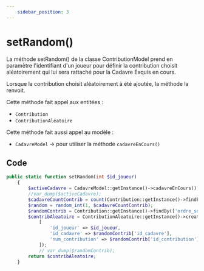 ```yaml
---
    sidebar_position: 3
---
```


# setRandom()

La méthode setRandom() de la classe ContributionModel prend en paramètre l'identifiant d'un joueur pour définir la contribution choisit aléatoirement qui lui sera rattaché pour la Cadavre Exquis en cours.

Lorsque la contribution choisit aléatoirement à été ajoutée, la méthode la renvoit.

Cette méthode fait appel aux entitées :
- `Contribution`
- `ContributionAléatoire`

Cette méthode fait aussi appel au modèle :
- `CadavreModel` -> pour utiliser la méthode `cadavreEnCours()`

## Code

```php title="ContributionModel.php"
public static function setRandom(int $id_joueur)
    {
        $activeCadavre = CadavreModel::getInstance()->cadavreEnCours();
        //var_dump($activeCadavre);
        $cadavreCountContrib = count(Contribution::getInstance()->findBy(['id_cadavre' => $activeCadavre['id_cadavre']]));
        $random = random_int(1, $cadavreCountContrib);
        $randomContrib = Contribution::getInstance()->findBy(['ordre_soumission' => $random])[0];
        $contribAleatoire = ContributionAleatoire::getInstance()->create(
            [ 
                'id_joueur' => $id_joueur,
                'id_cadavre' => $randomContrib['id_cadavre'],
                'num_contribution' => $randomContrib['id_contribution']
            ]); 
            // var_dump($randomContrib);
        return $contribAleatoire;
    }
```